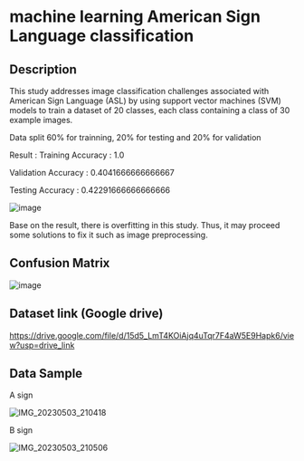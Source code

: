 # machine learning American Sign Language classification

## Description
This study addresses image classification challenges associated with American Sign Language (ASL) by using support vector machines (SVM) models to train a dataset of 20 classes, each class containing a class of 30 example images. 

Data split 60% for trainning, 20% for testing and 20% for validation

Result : 
Training Accuracy : 1.0

Validation Accuracy : 0.4041666666666667

Testing Accuracy : 0.42291666666666666

![image](https://github.com/esmond09/machine-learning-classification/assets/130723274/8f0291ad-1cdd-4d32-83b2-1c3328f5f57f)


Base on the result, there is overfitting in this study. Thus, it may proceed some solutions to fix it such as image preprocessing.

## Confusion Matrix
![image](https://github.com/esmond09/machine-learning-classification/assets/130723274/00d1b5f2-4ab7-4979-a4a3-6c0ce5500bae)


## Dataset link (Google drive)
https://drive.google.com/file/d/15d5_LmT4KOiAjq4uTqr7F4aW5E9Hapk6/view?usp=drive_link

## Data Sample
A sign 

![IMG_20230503_210418](https://github.com/esmond09/machine-learning-classification/assets/130723274/83d51720-403e-40d3-8176-f19bd698a027)

B sign

![IMG_20230503_210506](https://github.com/esmond09/machine-learning-classification/assets/130723274/b2cf6ece-1cbe-4c11-92f3-aae074efce8f)

